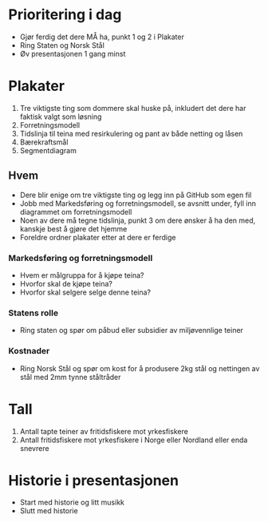 # Prioritering i dag
- Gjør ferdig det dere MÅ ha, punkt 1 og 2 i Plakater
- Ring Staten og Norsk Stål
- Øv presentasjonen 1 gang minst 

# Plakater
1. Tre viktigste ting som dommere skal huske på, inkludert det dere har faktisk valgt som løsning
2. Forretningsmodell
3. Tidslinja til teina med resirkulering og pant av både netting og låsen
4. Bærekraftsmål
5. Segmentdiagram
## Hvem
- Dere blir enige om tre viktigste ting og legg inn på GitHub som egen fil
- Jobb med Markedsføring og forretningsmodell, se avsnitt under, fyll inn diagrammet om forretningsmodell 
- Noen av dere må tegne tidslinja, punkt 3 om dere ønsker å ha den med, kanskje best å gjøre det hjemme
- Foreldre ordner plakater etter at dere er ferdige
### Markedsføring og forretningsmodell
- Hvem er målgruppa for å kjøpe teina?
- Hvorfor skal de kjøpe teina?
- Hvorfor skal selgere selge denne teina?
### Statens rolle
- Ring staten og spør om påbud eller subsidier av miljøvennlige teiner
### Kostnader
- Ring Norsk Stål og spør om kost for å produsere 2kg stål og nettingen av stål med 2mm tynne ståltråder

# Tall
1. Antall tapte teiner av fritidsfiskere mot yrkesfiskere
2. Antall fritidsfiskere mot yrkesfiskere i Norge eller Nordland eller enda snevrere

# Historie i presentasjonen
- Start med historie og litt musikk
- Slutt med historie

